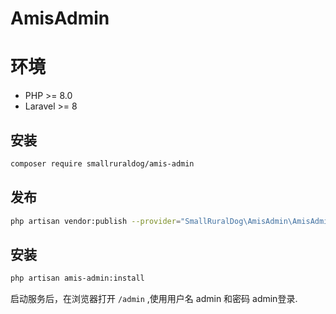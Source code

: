 # AmisAdmin

# 环境
- PHP >= 8.0
- Laravel >= 8


## 安装
``` bash
composer require smallruraldog/amis-admin
```

## 发布
``` bash
php artisan vendor:publish --provider="SmallRuralDog\AmisAdmin\AmisAdminServiceProvider"
```
## 安装
``` bash
php artisan amis-admin:install
```
启动服务后，在浏览器打开 `/admin` ,使用用户名 admin 和密码 admin登录.
